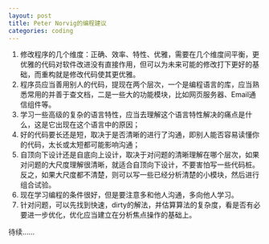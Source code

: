 ```yaml
---
layout: post
title: Peter Norvig的编程建议
categories: coding
---
```


1. 修改程序的几个维度：正确、效率、特性、优雅，需要在几个维度间平衡，更优雅的代码对软件改进没有直接作用，但可以为未来可能的修改打下更好的基础，而重构就是修改代码使其更优雅。
2. 程序员应当善用别人的代码，提现在两个层次，一个是编程语言的库，应当熟悉常用的并善于查文档，二是一些大的功能模块，比如网页服务器、Email通信组件等。
3. 学习一些高级的复杂的语言特性，应当去理解这个语言特性解决的痛点是什么，这是它出现在这个语言中的原因；
4. 好的代码要长还是短，取决于是否清晰的进行了沟通，即别人能否容易读懂你的代码，太长或太短都可能影响沟通；
5. 自顶向下设计还是自底向上设计，取决于对问题的清晰理解在哪个层次，如果对问题的大尺度理解很清晰，就适合自顶向下设计，不要害怕写一些代码桩。反之，如果大尺度都不清楚，则可以写一些已经分析清楚的小模块，然后进行组合试验。
6. 现在学习编程的条件很好，但是要注意多和他人沟通，多向他人学习。
7. 针对问题，可以先找到快速，dirty的解法，并估算算法的复杂度，看是否有必要进一步优化，优化应当建立在分析焦点操作的基础上。

待续……